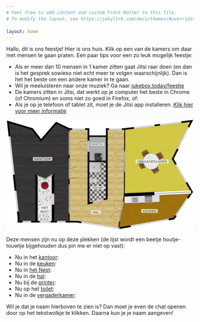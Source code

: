 ```yaml
---
# Feel free to add content and custom Front Matter to this file.
# To modify the layout, see https://jekyllrb.com/docs/themes/#overriding-theme-defaults

layout: home
---
```


Hallo, dit is ons feestje! Hier is ons huis. Klik op een van de kamers om daar
met mensen te gaan praten. Een paar tips voor een zo leuk mogelijk feestje:

- Als er meer dan 10 mensen in 1 kamer zitten gaat Jitsi raar doen (en dan is
  het gesprek sowieso niet echt meer te volgen waarschijnlijk). Dan is het het
  beste om een andere kamer in te gaan.
- Wil je meeluisteren naar onze muziek? Ga naar
  [jukebox.today/feestje](http://jukebox.today/feestje)
- De kamers zitten in Jitsi, dat werkt op je computer het beste in Chrome (of
  Chromium) en soms niet zo goed in Firefox, of:
- Als je op je telefoon of tablet zit, moet je de Jitsi app installeren. [Klik
  hier voor meer informatie](hellup#app-instellen)


<!-- Image Map Generated by http://www.image-map.net/ -->
<img class="map" src="assets/img/bbnc-scaled.png" usemap="#image-map2">
<map name="image-map2">
    <area target="" alt="Kantoor" title="Kantoor" href="{{ site.url }}/kantoor/" coords="52,401,115,401,116,218,154,232,189,213,189,400,247,401,246,44,198,20,138,89,103,43,12,18" shape="poly">
    <area target="" alt="Het Nest" title="Het Nest" href="{{ site.url }}/hetNest/" coords="125,401,178,401,181,226,154,238,126,227" shape="poly">
    <area target="" alt="Hal" title="Hal" href="{{ site.url }}/hal/" coords="252,43,249,402,285,403,441,427,464,300,469,43,401,44,399,316,321,338,321,43" shape="poly">
    <area target="" alt="Printer" title="Printer" href="{{ site.url }}/printer/" coords="328,70,328,165,394,164,394,70" shape="poly">
    <area target="" alt="Toilet" title="Toilet" href="{{ site.url }}/toilet/" coords="327,170,328,328,394,311,395,170" shape="poly">
    <area target="" alt="Vergaderkamer" title="Vergaderkamer" href="{{ site.url }}/vergaderkamer/" coords="471,43,468,293,725,281,654,158,726,11" shape="poly">
    <area target="" alt="Keuken" title="Keuken" href="{{ site.url }}/keuken/" coords="467,305,446,427,661,390,724,296" shape="poly">
</map>

Deze mensen zijn nu op deze plekken (de lijst wordt een beetje
houtje-touwtje bijgehouden dus pin me er niet op vast):

- Nu in het [kantoor](/kantoor/):
  <div id="kantoorMembers"></div>
- Nu in de [keuken](/keuken/):
  <div id="keukenMembers"></div>
- Nu in [het Nest](/hetNest/):
  <div id="hetNestMembers"></div>
- Nu in de [hal](/hal/):
  <div id="halMembers"></div>
- Nu bij de [printer](/printer/):
  <div id="printerMembers"></div>
- Nu op het [toilet](/toilet/):
  <div id="toiletMembers"></div>
- Nu in de [vergaderkamer](/vergaderkamer/):
  <div id="vergaderkamerMembers"></div>

Wil je dat je naam hierboven te zien is? Dan moet je even de chat openen door
op het tekstwolkje te klikken. Daarna kun je je naam aangeven!

<script type="text/javascript" src="https://ajax.googleapis.com/ajax/libs/jquery/1.9.1/jquery.min.js"></script>
<!-- https://www.jqueryscript.net/other/Simple-jQuery-Plugin-For-Highlighting-Image-Map-Maphilight.html -->
<script type="text/javascript" src="assets/js/maphilight/jquery.maphilight.js"></script>
<script type="text/javascript" src="assets/js/rwdImageMaps/jquery.rwdImageMaps.min.js"></script>
<script type="text/javascript">
var resizeEvt;

(function($) {
    function setMemberData(room, data) {
        var list = "Aantal mensen: " + data.length + "<b>/10</b><ul>"
        $.each(data, function() {
            list = list + '<li>' + this + '</li>';
        })
        list = list + '</ul>';
        $('#' + room + 'Members').html(list);
    }

    $(document).on('ready.usemaps', function(){
        $('img[usemap]').maphilight();
        $('img[usemap]').rwdImageMaps();
    });

    $(window).on('resize.usemaps', function(){
        clearTimeout(resizeEvt);
        resizeEvt = setTimeout(function(){
            $('img[usemap]').maphilight();
        }, 200);
    });

    function setDataForRoom(roomString) {
       $.get('{{ site.url }}/api/roommembers.php',
           {'function': 'getmembers', 'room': roomString},
           function(data) {
               console.log("room: " + roomString + " members: " + data);
               setMemberData(roomString, data);
           },
           'json');
    }

    function setRoomMembers() {
        $.get('{{ site.url }}/api/roommembers.php',
            {'function': 'getrooms'},
            function(data) {
                for (room in data) {
                    var roomString = data[room];
                    setDataForRoom(roomString);
                }
            },
            'json');
    }

    setRoomMembers()
    setInterval(setRoomMembers, 15000);

})(jQuery);
</script>


